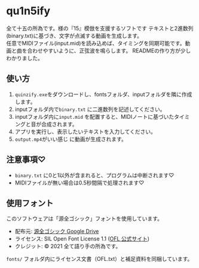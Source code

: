 # qu1n5ify
全て十五の所為です。様の『15』模倣を支援するソフトです
テキストと2進数列(binary.txt)に基づき、文字が点滅する動画を生成します。  
任意でMIDIファイル(input.mid)を読み込めば、タイミングを同期可能です。動画と曲を合わせやすいように、正弦波を鳴らします。
READMEの作り方が少しわかりました。

## 使い方
1. `quinzify.exe`をダウンロードし、fontsフォルダ、inputフォルダを隣に作成します。
2. inputフォルダ内で`binary.txt` に二進数列を記述してください。
3. inputフォルダ内に`input.mid` を配置すると、MIDIノートに基づいたタイミングと音が合成されます。
4. アプリを実行し、表示したいテキストを入力してください。
5. `output.mp4`がいい感じ に動画が生成されます。

## 注意事項♡
- `binary.txt` に0と1以外が含まれると、プログラムは中断されます♡
- MIDIファイルが無い場合は0.5秒間隔で処理されます♡

## 使用フォント
このソフトウェアは「源全ゴシック」フォントを使用しています。
- 配布元: [源全ゴシック Google Drive](https://drive.google.com/drive/folders/19WidrJoCmI5qLJV-eR_ydURIwxB2-DSH)
- ライセンス: SIL Open Font License 1.1 ([OFL 公式サイト](https://scripts.sil.org/OFL))
- クレジット: © 2021 全て語り手の所為です。

`fonts/` フォルダ内にライセンス文書（OFL.txt）と補足資料を同梱しています。
